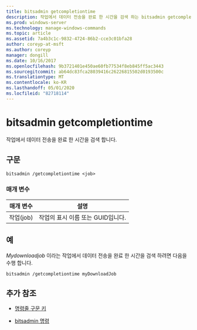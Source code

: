 ```yaml
---
title: bitsadmin getcompletiontime
description: 작업에서 데이터 전송을 완료 한 시간을 검색 하는 bitsadmin getcompletiontime 명령에 대 한 참조 항목입니다.
ms.prod: windows-server
ms.technology: manage-windows-commands
ms.topic: article
ms.assetid: 7a4b3c1c-9832-4724-86b2-cce3c01bfa28
author: coreyp-at-msft
ms.author: coreyp
manager: dongill
ms.date: 10/16/2017
ms.openlocfilehash: 9b3721401e450ae60fb77534f8eb845ff5ac3443
ms.sourcegitcommit: ab64dc83fca28039416c26226815502d0193500c
ms.translationtype: MT
ms.contentlocale: ko-KR
ms.lasthandoff: 05/01/2020
ms.locfileid: "82718114"
---
```

# <a name="bitsadmin-getcompletiontime"></a>bitsadmin getcompletiontime

작업에서 데이터 전송을 완료 한 시간을 검색 합니다.

## <a name="syntax"></a>구문

```
bitsadmin /getcompletiontime <job>
```

### <a name="parameters"></a>매개 변수

| 매개 변수 | 설명 |
| -------------- | -------------- |
| 작업(job) | 작업의 표시 이름 또는 GUID입니다. |

## <a name="examples"></a>예

*Mydownloadjob* 이라는 작업에서 데이터 전송을 완료 한 시간을 검색 하려면 다음을 수행 합니다.

```
bitsadmin /getcompletiontime myDownloadJob
```

## <a name="additional-references"></a>추가 참조

- [명령줄 구문 키](command-line-syntax-key.md)

- [bitsadmin 명령](bitsadmin.md)
